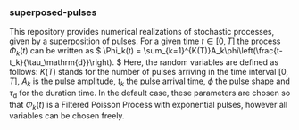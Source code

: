 
### superposed-pulses<a name="superposed-pulses"></a>
This repository provides numerical realizations of stochastic processes, given by a superposition of pulses. For a given time $t \in [0,T]$ the process $\Phi_k(t)$ can be written as
$
\Phi_k(t) = \sum_{k=1}^{K(T)}A_k\phi\left(\frac{t-t_k}{\tau_\mathrm{d}}\right).
$
Here, the random variables are defined as follows: $K(T)$ stands for the number of pulses arriving in the time interval $[0,T]$, $A_k$ is the pulse amplitude, $t_k$ the pulse arrival time, $\phi$ the pulse shape and $\tau_\mathrm{d}$ for the duration time. In the default case, these parameters are chosen so that $\Phi_k(t)$ is a Filtered Poisson Process with exponential pulses, however all variables can be chosen freely. 